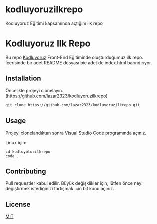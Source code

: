 # kodluyoruzilkrepo
Kodluyoruz Eğitimi kapsamında açtığım ilk repo

# Kodluyoruz Ilk Repo

Bu repo [Kodluyoruz](https://kodluyoruz.org) Front-End Eğitiminde oluşturduğumuz ilk repo. İçerisinde bir adet README dosyası bie adet de index.html barındırıyor.

## Installation

Öncelikle projeyi clonelayın. (https://github.com/lazar2323/kodluyoruzilkrepo)

```
git clone https://github.com/lazar2323/kodluyoruzilkrepo.git
```

## Usage

Projeyi clonelandıktan sonra Visual Studio Code programında açınız.

Linux için:

```
cd kodluyotuzilkrepo
code .
```

## Contributing

Pull requestler kabul edilir. Büyük değişklikler için, lütfen önce neyi değiştirmek istediğinizi tartışmak için bit konu açınız.

## License

[MIT](https://choosealicense.com/licenses/mit/)
